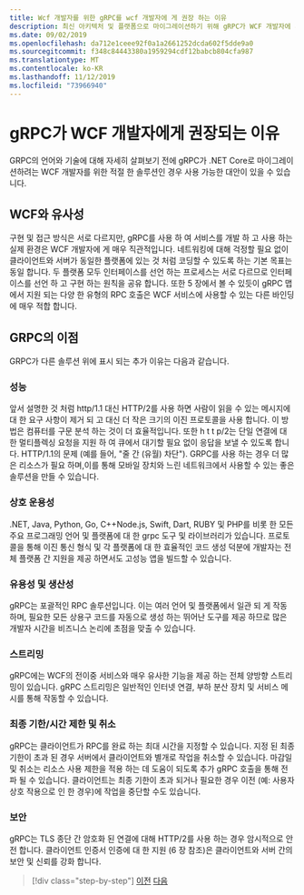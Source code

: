 ```yaml
---
title: Wcf 개발자를 위한 gRPC를 wcf 개발자에 게 권장 하는 이유
description: 최신 아키텍처 및 플랫폼으로 마이그레이션하기 위해 gRPC가 WCF 개발자에 게 적합 한 이유에 대 한 설명입니다.
ms.date: 09/02/2019
ms.openlocfilehash: da712e1ceee92f0a1a2661252dcda602f5dde9a0
ms.sourcegitcommit: f348c84443380a1959294cdf12babcb804cfa987
ms.translationtype: MT
ms.contentlocale: ko-KR
ms.lasthandoff: 11/12/2019
ms.locfileid: "73966940"
---
```

# <a name="why-grpc-is-recommended-for-wcf-developers"></a>gRPC가 WCF 개발자에게 권장되는 이유

GRPC의 언어와 기술에 대해 자세히 살펴보기 전에 gRPC가 .NET Core로 마이그레이션하려는 WCF 개발자를 위한 적절 한 솔루션인 경우 사용 가능한 대안이 있을 수 있습니다.

## <a name="similarity-to-wcf"></a>WCF와 유사성

구현 및 접근 방식은 서로 다르지만, gRPC를 사용 하 여 서비스를 개발 하 고 사용 하는 실제 환경은 WCF 개발자에 게 매우 직관적입니다. 네트워킹에 대해 걱정할 필요 없이 클라이언트와 서버가 동일한 플랫폼에 있는 것 처럼 코딩할 수 있도록 하는 기본 목표는 동일 합니다. 두 플랫폼 모두 인터페이스를 선언 하는 프로세스는 서로 다르므로 인터페이스를 선언 하 고 구현 하는 원칙을 공유 합니다. 또한 5 장에서 볼 수 있듯이 gRPC 맵에서 지원 되는 다양 한 유형의 RPC 호출은 WCF 서비스에 사용할 수 있는 다른 바인딩에 매우 적합 합니다.

## <a name="benefits-of-grpc"></a>GRPC의 이점

GRPC가 다른 솔루션 위에 표시 되는 추가 이유는 다음과 같습니다.

### <a name="performance"></a>성능

앞서 설명한 것 처럼 http/1.1 대신 HTTP/2를 사용 하면 사람이 읽을 수 있는 메시지에 대 한 요구 사항이 제거 되 고 대신 더 작은 크기의 이진 프로토콜을 사용 합니다. 이 방법은 컴퓨터를 구문 분석 하는 것이 더 효율적입니다. 또한 h t t p/2는 단일 연결에 대 한 멀티플렉싱 요청을 지원 하 여 큐에서 대기할 필요 없이 응답을 보낼 수 있도록 합니다. HTTP/1.1의 문제 (예를 들어, "줄 간 (유월) 차단"). GRPC를 사용 하는 경우 더 많은 리소스가 필요 하며,이를 통해 모바일 장치와 느린 네트워크에서 사용할 수 있는 좋은 솔루션을 만들 수 있습니다.

### <a name="interoperability"></a>상호 운용성

.NET, Java, Python, Go, C++Node.js, Swift, Dart, RUBY 및 PHP를 비롯 한 모든 주요 프로그래밍 언어 및 플랫폼에 대 한 grpc 도구 및 라이브러리가 있습니다. 프로토콜을 통해 이진 통신 형식 및 각 플랫폼에 대 한 효율적인 코드 생성 덕분에 개발자는 전체 플랫폼 간 지원을 제공 하면서도 고성능 앱을 빌드할 수 있습니다.

### <a name="usability-and-productivity"></a>유용성 및 생산성

gRPC는 포괄적인 RPC 솔루션입니다. 이는 여러 언어 및 플랫폼에서 일관 되 게 작동 하며, 필요한 모든 상용구 코드를 자동으로 생성 하는 뛰어난 도구를 제공 하므로 많은 개발자 시간을 비즈니스 논리에 초점을 맞출 수 있습니다.

### <a name="streaming"></a>스트리밍

gRPC에는 WCF의 전이중 서비스와 매우 유사한 기능을 제공 하는 전체 양방향 스트리밍이 있습니다. gRPC 스트리밍은 일반적인 인터넷 연결, 부하 분산 장치 및 서비스 메시를 통해 작동할 수 있습니다.

### <a name="deadlinetimeouts-and-cancellation"></a>최종 기한/시간 제한 및 취소

gRPC는 클라이언트가 RPC를 완료 하는 최대 시간을 지정할 수 있습니다. 지정 된 최종 기한이 초과 된 경우 서버에서 클라이언트와 별개로 작업을 취소할 수 있습니다. 마감일 및 취소는 리소스 사용 제한을 적용 하는 데 도움이 되도록 추가 gRPC 호출을 통해 전파 될 수 있습니다. 클라이언트는 최종 기한이 초과 되거나 필요한 경우 이전 (예: 사용자 상호 작용으로 인 한 경우)에 작업을 중단할 수도 있습니다.

### <a name="security"></a>보안

gRPC는 TLS 종단 간 암호화 된 연결에 대해 HTTP/2를 사용 하는 경우 암시적으로 안전 합니다. 클라이언트 인증서 인증에 대 한 지원 (6 장 참조)은 클라이언트와 서버 간의 보안 및 신뢰를 강화 합니다.

>[!div class="step-by-step"]
>[이전](network-protocols.md)
>[다음](protocol-buffers.md)
